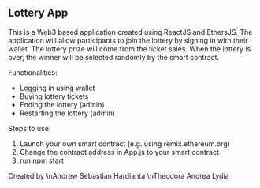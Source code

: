 ## Lottery App

This is a Web3 based application created using ReactJS and EthersJS. The application will allow participants to join the lottery by signing in with their wallet. The lottery prize will come from the ticket sales. When the lottery is over, the winner will be selected randomly by the smart contract. 

Functionalities:
- Logging in using wallet
- Buying lottery tickets
- Ending the lottery (admin)
- Restarting the lottery (admin)

Steps to use:
1. Launch your own smart contract (e.g. using remix.ethereum.org) 
2. Change the contract address in App.js to your smart contract
3. run npm start

Created by
\nAndrew Sebastian Hardianta
\nTheodora Andrea Lydia